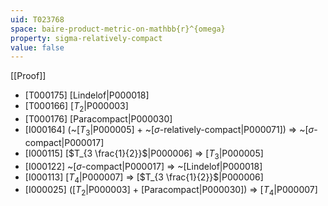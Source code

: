 ```yaml
---
uid: T023768
space: baire-product-metric-on-mathbb{r}^{omega}
property: sigma-relatively-compact
value: false
---
```

[[Proof]]

* [T000175] [Lindelof|P000018]
* [T000166] [$T_2$|P000003]
* [T000176] [Paracompact|P000030]
* [I000164] (~[$T_3$|P000005] + ~[$\sigma$-relatively-compact|P000071]) => ~[$\sigma$-compact|P000017]
* [I000115] [$T_{3 \frac{1}{2}}$|P000006] => [$T_3$|P000005]
* [I000122] ~[$\sigma$-compact|P000017] => ~[Lindelof|P000018]
* [I000113] [$T_4$|P000007] => [$T_{3 \frac{1}{2}}$|P000006]
* [I000025] ([$T_2$|P000003] + [Paracompact|P000030]) => [$T_4$|P000007]


